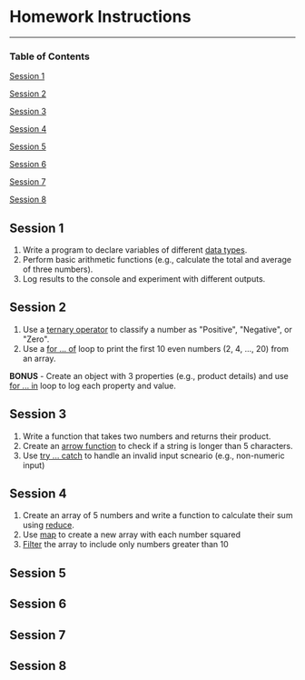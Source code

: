 # Homework Instructions

---

### Table of Contents

[Session 1](https://github.com/jhadev/script-club-projects/tree/main/homework#session-1)

[Session 2](https://github.com/jhadev/script-club-projects/tree/main/homework#session-2)

[Session 3](https://github.com/jhadev/script-club-projects/tree/main/homework#session-3)

[Session 4](https://github.com/jhadev/script-club-projects/tree/main/homework#session-4)

[Session 5](https://github.com/jhadev/script-club-projects/tree/main/homework#session-5)

[Session 6](https://github.com/jhadev/script-club-projects/tree/main/homework#session-6)

[Session 7](https://github.com/jhadev/script-club-projects/tree/main/homework#session-7)

[Session 8](https://github.com/jhadev/script-club-projects/tree/main/homework#session-8)


## Session 1

1. Write a program to declare variables of different [data types](https://developer.mozilla.org/en-US/docs/Web/JavaScript/Guide/Data_structures).
2. Perform basic arithmetic functions (e.g., calculate the total and average of three numbers).
3. Log results to the console and experiment with different outputs.

## Session 2

1. Use a [ternary operator](https://developer.mozilla.org/en-US/docs/Web/JavaScript/Reference/Operators/Conditional_operator) to classify a number as "Positive", "Negative", or "Zero".
2. Use a [for ... of](https://developer.mozilla.org/en-US/docs/Web/JavaScript/Reference/Statements/for...of) loop to print the first 10 even numbers (2, 4, ..., 20) from an array.
   
  **BONUS** - Create an object with 3 properties (e.g., product details) and use [for ... in](https://developer.mozilla.org/en-US/docs/Web/JavaScript/Reference/Statements/for...in) loop to log each property and value.

## Session 3

1. Write a function that takes two numbers and returns their product.
2. Create an [arrow function](https://developer.mozilla.org/en-US/docs/Web/JavaScript/Reference/Functions/Arrow_functions) to check if a string is longer than 5 characters.
3. Use [try ... catch](https://developer.mozilla.org/en-US/docs/Web/JavaScript/Reference/Statements/try...catch) to handle an invalid input scneario (e.g., non-numeric input)
   
## Session 4

1. Create an array of 5 numbers and write a function to calculate their sum using [reduce](https://developer.mozilla.org/en-US/docs/Web/JavaScript/Reference/Global_Objects/Array/reduce).
2. Use [map](https://developer.mozilla.org/en-US/docs/Web/JavaScript/Reference/Global_Objects/Array/map) to create a new array with each number squared
3. [Filter](https://developer.mozilla.org/en-US/docs/Web/JavaScript/Reference/Global_Objects/Array/filter) the array to include only numbers greater than 10

## Session 5

## Session 6

## Session 7

## Session 8
